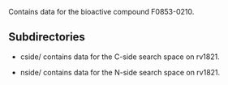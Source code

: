 Contains data for the bioactive compound F0853-0210.

## Subdirectories

- cside/ contains data for the C-side search space on rv1821.

- nside/ contains data for the N-side search space on rv1821.

